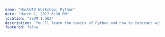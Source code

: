 ```yaml
---
name: "HackUTD Workshop: Python"
date: "March 1, 2017 8:30 PM"
location: "JSOM 1.502"
description: "You'll learn the basics of Python and how to interact with APIs using and how to use the Quantopian API for stock investment analysis. Quantopian will be having a challenge with their API at HackUTD, so come learn how to interact with it!"
featured: false
---
```

